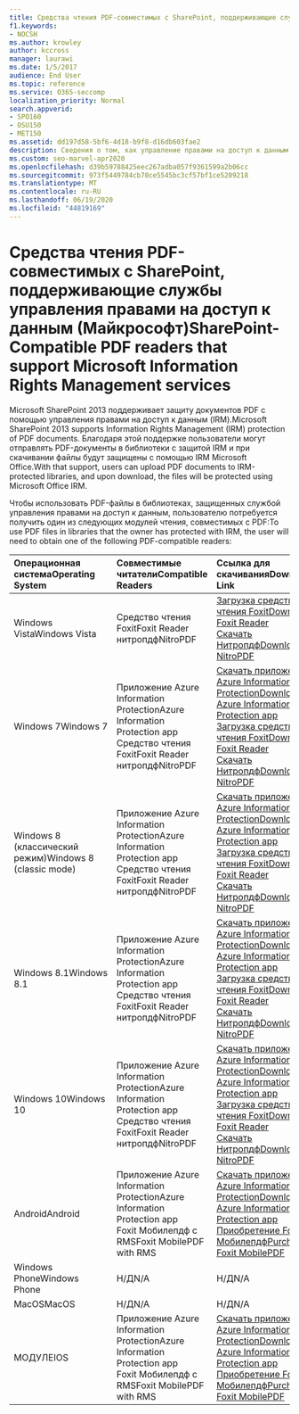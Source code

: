 ```yaml
---
title: Средства чтения PDF-совместимых с SharePoint, поддерживающие службы управления правами на доступ к данным (Майкрософт)
f1.keywords:
- NOCSH
ms.author: krowley
author: kccross
manager: laurawi
ms.date: 1/5/2017
audience: End User
ms.topic: reference
ms.service: O365-seccomp
localization_priority: Normal
search.appverid:
- SPO160
- OSU150
- MET150
ms.assetid: dd197d58-5bf6-4d18-b9f8-d16db603fae2
description: Сведения о том, как управление правами на доступ к данным (IRM) защищает документы PDF, отправленные в и скачанные из библиотек, защищенных с помощью IRM, в Microsoft SharePoint 2013.
ms.custom: seo-marvel-apr2020
ms.openlocfilehash: d39b59788425eec267adba057f9361599a2b06cc
ms.sourcegitcommit: 973f5449784cb70ce5545bc3cf57bf1ce5209218
ms.translationtype: MT
ms.contentlocale: ru-RU
ms.lasthandoff: 06/19/2020
ms.locfileid: "44819169"
---
```

# <a name="sharepoint-compatible-pdf-readers-that-support-microsoft-information-rights-management-services"></a><span data-ttu-id="88a1f-103">Средства чтения PDF-совместимых с SharePoint, поддерживающие службы управления правами на доступ к данным (Майкрософт)</span><span class="sxs-lookup"><span data-stu-id="88a1f-103">SharePoint-Compatible PDF readers that support Microsoft Information Rights Management services</span></span>

<span data-ttu-id="88a1f-104">Microsoft SharePoint 2013 поддерживает защиту документов PDF с помощью управления правами на доступ к данным (IRM).</span><span class="sxs-lookup"><span data-stu-id="88a1f-104">Microsoft SharePoint 2013 supports Information Rights Management (IRM) protection of PDF documents.</span></span> <span data-ttu-id="88a1f-105">Благодаря этой поддержке пользователи могут отправлять PDF-документы в библиотеки с защитой IRM и при скачивании файлы будут защищены с помощью IRM Microsoft Office.</span><span class="sxs-lookup"><span data-stu-id="88a1f-105">With that support, users can upload PDF documents to IRM-protected libraries, and upon download, the files will be protected using Microsoft Office IRM.</span></span>
  
<span data-ttu-id="88a1f-106">Чтобы использовать PDF-файлы в библиотеках, защищенных службой управления правами на доступ к данным, пользователю потребуется получить один из следующих модулей чтения, совместимых с PDF:</span><span class="sxs-lookup"><span data-stu-id="88a1f-106">To use PDF files in libraries that the owner has protected with IRM, the user will need to obtain one of the following PDF-compatible readers:</span></span>
  
|<span data-ttu-id="88a1f-107">**Операционная система**</span><span class="sxs-lookup"><span data-stu-id="88a1f-107">**Operating System**</span></span>|<span data-ttu-id="88a1f-108">**Совместимые читатели**</span><span class="sxs-lookup"><span data-stu-id="88a1f-108">**Compatible Readers**</span></span>|<span data-ttu-id="88a1f-109">**Ссылка для скачивания**</span><span class="sxs-lookup"><span data-stu-id="88a1f-109">**Download Link**</span></span>|
|:-----|:-----|:-----|
|<span data-ttu-id="88a1f-110">Windows Vista</span><span class="sxs-lookup"><span data-stu-id="88a1f-110">Windows Vista</span></span>  <br/> |<span data-ttu-id="88a1f-111">Средство чтения Foxit</span><span class="sxs-lookup"><span data-stu-id="88a1f-111">Foxit Reader</span></span>  <br/> <span data-ttu-id="88a1f-112">нитропдф</span><span class="sxs-lookup"><span data-stu-id="88a1f-112">NitroPDF</span></span>  <br/> |[<span data-ttu-id="88a1f-113">Загрузка средства чтения Foxit</span><span class="sxs-lookup"><span data-stu-id="88a1f-113">Download Foxit Reader</span></span>](https://go.microsoft.com/fwlink/?linkid=253210) <br/> [<span data-ttu-id="88a1f-114">Скачать Нитропдф</span><span class="sxs-lookup"><span data-stu-id="88a1f-114">Download NitroPDF</span></span>](https://www.gonitro.com/pdf-reader) <br/> |
|<span data-ttu-id="88a1f-115">Windows 7</span><span class="sxs-lookup"><span data-stu-id="88a1f-115">Windows 7</span></span>  <br/> |<span data-ttu-id="88a1f-116">Приложение Azure Information Protection</span><span class="sxs-lookup"><span data-stu-id="88a1f-116">Azure Information Protection app</span></span>  <br/> <span data-ttu-id="88a1f-117">Средство чтения Foxit</span><span class="sxs-lookup"><span data-stu-id="88a1f-117">Foxit Reader</span></span>  <br/> <span data-ttu-id="88a1f-118">нитропдф</span><span class="sxs-lookup"><span data-stu-id="88a1f-118">NitroPDF</span></span>  <br/> |[<span data-ttu-id="88a1f-119">Скачать приложение Azure Information Protection</span><span class="sxs-lookup"><span data-stu-id="88a1f-119">Download Azure Information Protection app</span></span>](https://go.microsoft.com/fwlink/?linkid=837797) <br/> [<span data-ttu-id="88a1f-120">Загрузка средства чтения Foxit</span><span class="sxs-lookup"><span data-stu-id="88a1f-120">Download Foxit Reader</span></span>](https://go.microsoft.com/fwlink/?linkid=253210) <br/> [<span data-ttu-id="88a1f-121">Скачать Нитропдф</span><span class="sxs-lookup"><span data-stu-id="88a1f-121">Download NitroPDF</span></span>](https://www.gonitro.com/pdf-reader) <br/> |
|<span data-ttu-id="88a1f-122">Windows 8 (классический режим)</span><span class="sxs-lookup"><span data-stu-id="88a1f-122">Windows 8 (classic mode)</span></span>  <br/> |<span data-ttu-id="88a1f-123">Приложение Azure Information Protection</span><span class="sxs-lookup"><span data-stu-id="88a1f-123">Azure Information Protection app</span></span>  <br/> <span data-ttu-id="88a1f-124">Средство чтения Foxit</span><span class="sxs-lookup"><span data-stu-id="88a1f-124">Foxit Reader</span></span>  <br/> <span data-ttu-id="88a1f-125">нитропдф</span><span class="sxs-lookup"><span data-stu-id="88a1f-125">NitroPDF</span></span>  <br/> |[<span data-ttu-id="88a1f-126">Скачать приложение Azure Information Protection</span><span class="sxs-lookup"><span data-stu-id="88a1f-126">Download Azure Information Protection app</span></span>](https://go.microsoft.com/fwlink/?linkid=837797) <br/> [<span data-ttu-id="88a1f-127">Загрузка средства чтения Foxit</span><span class="sxs-lookup"><span data-stu-id="88a1f-127">Download Foxit Reader</span></span>](https://go.microsoft.com/fwlink/?linkid=253210) <br/> [<span data-ttu-id="88a1f-128">Скачать Нитропдф</span><span class="sxs-lookup"><span data-stu-id="88a1f-128">Download NitroPDF</span></span>](https://www.gonitro.com/pdf-reader) <br/> |
|<span data-ttu-id="88a1f-129">Windows 8.1</span><span class="sxs-lookup"><span data-stu-id="88a1f-129">Windows 8.1</span></span>  <br/> |<span data-ttu-id="88a1f-130">Приложение Azure Information Protection</span><span class="sxs-lookup"><span data-stu-id="88a1f-130">Azure Information Protection app</span></span>  <br/> <span data-ttu-id="88a1f-131">Средство чтения Foxit</span><span class="sxs-lookup"><span data-stu-id="88a1f-131">Foxit Reader</span></span>  <br/> <span data-ttu-id="88a1f-132">нитропдф</span><span class="sxs-lookup"><span data-stu-id="88a1f-132">NitroPDF</span></span>  <br/> |[<span data-ttu-id="88a1f-133">Скачать приложение Azure Information Protection</span><span class="sxs-lookup"><span data-stu-id="88a1f-133">Download Azure Information Protection app</span></span>](https://go.microsoft.com/fwlink/?linkid=837797) <br/> [<span data-ttu-id="88a1f-134">Загрузка средства чтения Foxit</span><span class="sxs-lookup"><span data-stu-id="88a1f-134">Download Foxit Reader</span></span>](https://go.microsoft.com/fwlink/?linkid=253210) <br/> [<span data-ttu-id="88a1f-135">Скачать Нитропдф</span><span class="sxs-lookup"><span data-stu-id="88a1f-135">Download NitroPDF</span></span>](https://www.gonitro.com/pdf-reader) <br/> |
|<span data-ttu-id="88a1f-136">Windows 10</span><span class="sxs-lookup"><span data-stu-id="88a1f-136">Windows 10</span></span>  <br/> |<span data-ttu-id="88a1f-137">Приложение Azure Information Protection</span><span class="sxs-lookup"><span data-stu-id="88a1f-137">Azure Information Protection app</span></span>  <br/> <span data-ttu-id="88a1f-138">Средство чтения Foxit</span><span class="sxs-lookup"><span data-stu-id="88a1f-138">Foxit Reader</span></span>  <br/> <span data-ttu-id="88a1f-139">нитропдф</span><span class="sxs-lookup"><span data-stu-id="88a1f-139">NitroPDF</span></span>  <br/> |[<span data-ttu-id="88a1f-140">Скачать приложение Azure Information Protection</span><span class="sxs-lookup"><span data-stu-id="88a1f-140">Download Azure Information Protection app</span></span>](https://go.microsoft.com/fwlink/?linkid=837797) <br/> [<span data-ttu-id="88a1f-141">Загрузка средства чтения Foxit</span><span class="sxs-lookup"><span data-stu-id="88a1f-141">Download Foxit Reader</span></span>](https://go.microsoft.com/fwlink/?linkid=253210) <br/> [<span data-ttu-id="88a1f-142">Скачать Нитропдф</span><span class="sxs-lookup"><span data-stu-id="88a1f-142">Download NitroPDF</span></span>](https://www.gonitro.com/pdf-reader) <br/> |
|<span data-ttu-id="88a1f-143">Android</span><span class="sxs-lookup"><span data-stu-id="88a1f-143">Android</span></span>  <br/> |<span data-ttu-id="88a1f-144">Приложение Azure Information Protection</span><span class="sxs-lookup"><span data-stu-id="88a1f-144">Azure Information Protection app</span></span>  <br/> <span data-ttu-id="88a1f-145">Foxit Мобилепдф с RMS</span><span class="sxs-lookup"><span data-stu-id="88a1f-145">Foxit MobilePDF with RMS</span></span>  <br/> |[<span data-ttu-id="88a1f-146">Скачать приложение Azure Information Protection</span><span class="sxs-lookup"><span data-stu-id="88a1f-146">Download Azure Information Protection app</span></span>](https://go.microsoft.com/fwlink/?linkid=836827) <br/> [<span data-ttu-id="88a1f-147">Приобретение Foxit Мобилепдф</span><span class="sxs-lookup"><span data-stu-id="88a1f-147">Purchase Foxit MobilePDF</span></span>](https://play.google.com/store/apps/details?id=com.foxit.mobile.pdf.lite) <br/> |
|<span data-ttu-id="88a1f-148">Windows Phone</span><span class="sxs-lookup"><span data-stu-id="88a1f-148">Windows Phone</span></span>  <br/> |<span data-ttu-id="88a1f-149">Н/Д</span><span class="sxs-lookup"><span data-stu-id="88a1f-149">N/A</span></span>  <br/> |<span data-ttu-id="88a1f-150">Н/Д</span><span class="sxs-lookup"><span data-stu-id="88a1f-150">N/A</span></span>  <br/> |
|<span data-ttu-id="88a1f-151">MacOS</span><span class="sxs-lookup"><span data-stu-id="88a1f-151">MacOS</span></span>  <br/> |<span data-ttu-id="88a1f-152">Н/Д</span><span class="sxs-lookup"><span data-stu-id="88a1f-152">N/A</span></span>  <br/> |<span data-ttu-id="88a1f-153">Н/Д</span><span class="sxs-lookup"><span data-stu-id="88a1f-153">N/A</span></span>  <br/> |
|<span data-ttu-id="88a1f-154">МОДУЛЕ</span><span class="sxs-lookup"><span data-stu-id="88a1f-154">IOS</span></span>  <br/> |<span data-ttu-id="88a1f-155">Приложение Azure Information Protection</span><span class="sxs-lookup"><span data-stu-id="88a1f-155">Azure Information Protection app</span></span>  <br/> <span data-ttu-id="88a1f-156">Foxit Мобилепдф с RMS</span><span class="sxs-lookup"><span data-stu-id="88a1f-156">Foxit MobilePDF with RMS</span></span>  <br/> |[<span data-ttu-id="88a1f-157">Скачать приложение Azure Information Protection</span><span class="sxs-lookup"><span data-stu-id="88a1f-157">Download Azure Information Protection app</span></span>](https://go.microsoft.com/fwlink/?linkid=836828) <br/> [<span data-ttu-id="88a1f-158">Приобретение Foxit Мобилепдф</span><span class="sxs-lookup"><span data-stu-id="88a1f-158">Purchase Foxit MobilePDF</span></span>](https://play.google.com/store/apps/details?id=com.foxit.mobile.pdf.lite) <br/> |
   

